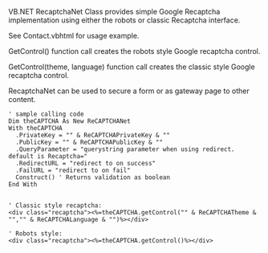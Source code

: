VB.NET RecaptchaNet Class provides simple Google Recaptcha implementation using either the robots or classic Recaptcha interface. 

See Contact.vbhtml for usage example. 

GetControl() function call creates the robots style Google recaptcha control. 

GetControl(theme, language) function call creates the classic style Google recaptcha control. 

RecaptchaNet can be used to secure a form or as gateway page to other content. 
```vbnet
' sample calling code
Dim theCAPTCHA As New ReCAPTCHANet
With theCAPTCHA
  .PrivateKey = "" & ReCAPTCHAPrivateKey & ""
  .PublicKey = "" & ReCAPTCHAPublicKey & ""
  .QueryParameter = "querystring parameter when using redirect. default is Recaptcha="
  .RedirectURL = "redirect to on success"
  .FailURL = "redirect to on fail"
  Construct() ' Returns validation as boolean
End With


' Classic style recaptcha: 
<div class="recaptcha"><%=theCAPTCHA.getControl("" & ReCAPTCHATheme & "","" & ReCAPTCHALanguage & "")%></div>

' Robots style: 
<div class="recaptcha"><%=theCAPTCHA.getControl()%></div>
 ```

